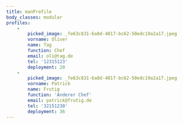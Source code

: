 ```yaml
---
title: manProfile
body_classes: modular
profiles:
    -
        picked_image: _fe63c831-6a8d-4017-bc62-50edc19a2a17.jpeg
        vorname: Oliver
        name: Tag
        function: Chef
        email: oli@tag.de
        tel: '12315123'
        deployment: 20
    -
        picked_image: _fe63c831-6a8d-4017-bc62-50edc19a2a17.jpeg
        vorname: Patrick
        name: Frutig
        function: 'Anderer Chef'
        email: patrick@frutig.de
        tel: '32151230'
        deployment: 36
---
```


